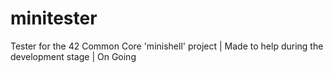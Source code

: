 # minitester
Tester for the 42 Common Core 'minishell' project | Made to help during the development stage | On Going
